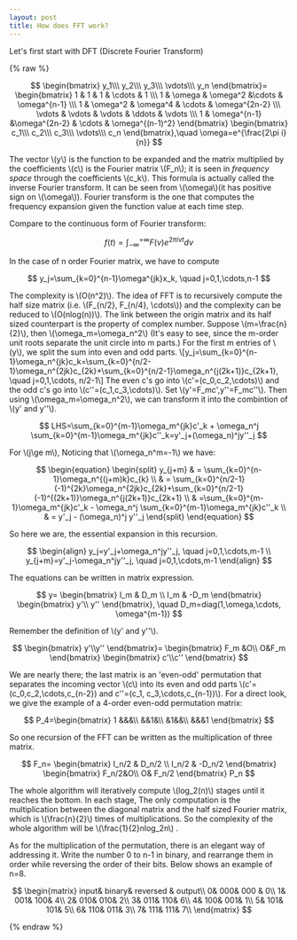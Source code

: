 ```yaml
---
layout: post
title: How does FFT work?
---
```


Let's first start with DFT (Discrete Fourier Transform)

<!--more-->

{% raw %}

$$
\begin{bmatrix}
y_1\\\
y_2\\\
y_3\\\
\vdots\\\
y_n
\end{bmatrix}=
\begin{bmatrix}
1 & 1 & 1 & \cdots & 1 \\\
1 &  \omega & \omega^2 &\cdots & \omega^{n-1} \\\
1 & \omega^2 & \omega^4 & \cdots & \omega^{2n-2} \\\
\vdots & \vdots & \vdots & \ddots & \vdots \\\
1 & \omega^{n-1} &\omega^{2n-2} & \cdots & \omega^{(n-1)^2}
\end{bmatrix}
\begin{bmatrix}
c_1\\\
c_2\\\
c_3\\\
\vdots\\\
c_n
\end{bmatrix},\quad \omega=e^{\frac{2\pi i}{n}}
$$


The vector \\(y\\) is the function to be expanded and the matrix multiplied by the coefficients \\(c\\) is the Fourier matrix \\(F_n\\); it is seen in *frequency space* through the coefficients \\(c_k\\). This formula is actually called the inverse Fourier transform. It can be seen from \\(\\omega\\)(it has positive sign on \\(\omega\\)). Fourier transform is the one that computes the frequency expansion given the function value at each time step.

Compare to the continuous form of Fourier transform:

$$
f(t)=\int_{-\infty}^{+\infty}F(\nu)e^{2\pi i\nu t}d\nu
$$

In the case of n order Fourier matrix, we have to compute 

$$
y_j=\sum_{k=0}^{n-1}\omega^{jk}x_k, \quad j=0,1,\cdots,n-1
$$

The complexity is \\(O(n^2)\\). The idea of FFT is to recursively compute the half size matrix (i.e. \\(F_{n/2}, F_{n/4}, \cdots\\)) and the complexity can be reduced to \\(O(nlog(n))\\).
The link between the origin matrix and its half sized counterpart is the property of complex number. Suppose \\(m=\frac{n}{2}\\), then \\(\omega_m=\omega_n^2\\) (It's easy to see, since the m-order unit roots separate the unit circle into m parts.) 
For the first m entries of \\(y\\), we split the sum into even and odd parts.
\\[y_j=\sum_{k=0}^{n-1}\omega_n^{jk}c_k=\sum_{k=0}^{n/2-1}\omega_n^{2jk}c_{2k}+\sum_{k=0}^{n/2-1}\omega_n^{j(2k+1)}c_{2k+1}, \quad j=0,1,\cdots, n/2-1\\]
The even c's go into \\(c'=(c_0,c_2,\cdots)\\) and the odd c's go into \\(c''=(c_1,c_3,\cdots)\\). Set \\(y'=F_mc',y'\'=F_mc''\\). Then using \\(\omega_m=\omega_n^2\\), we can transform it into the combintion of \\(y' and y''\\).

$$
LHS=\sum_{k=0}^{m-1}\omega_m^{jk}c'_k + \omega_n^j \sum_{k=0}^{m-1}\omega_m^{jk}c''_k=y'_j+(\omega_n)^jy''_j
$$

For \\(j\ge m\\), Noticing that \\(\omega_n^m=-1\\) we have:

$$
\begin{equation} 
\begin{split}
y_{j+m} & = \sum_{k=0}^{n-1}\omega_n^{(j+m)k}c_{k} \\
& = \sum_{k=0}^{n/2-1}(-1)^{2k}\omega_n^{2jk}c_{2k}+\sum_{k=0}^{n/2-1}(-1)^{(2k+1)}\omega_n^{j(2k+1)}c_{2k+1} \\
& =\sum_{k=0}^{m-1}\omega_m^{jk}c'_k - \omega_n^j \sum_{k=0}^{m-1}\omega_m^{jk}c''_k \\
& = y'_j - (\omega_n)^j y''_j 
\end{split}
\end{equation}
$$

So here we are, the essential expansion in this recursion.

$$
\begin{align}
y_j=y'_j+\omega_n^jy''_j, \quad j=0,1,\cdots,m-1 \\
y_{j+m}=y'_j-\omega_n^jy''_j, \quad j=0,1,\cdots,m-1
\end{align}
$$

The equations can be written in matrix expression.

$$
y=
\begin{bmatrix}
I_m & D_m \\
I_m & -D_m
\end{bmatrix}
\begin{bmatrix}
y'\\
y''
\end{bmatrix}, \quad D_m=diag(1,\omega,\cdots, \omega^{m-1})
$$

Remember the definition of \\(y' and y''\\).

$$
\begin{bmatrix}
y'\\y''
\end{bmatrix}=
\begin{bmatrix}
F_m &O\\
O&F_m
\end{bmatrix}
\begin{bmatrix}
c'\\c''
\end{bmatrix}
$$

We are nearly there; the last matrix is an 'even-odd' permutation that separates the incoming vector \\(c\\) into its even and odd parts \\(c'=(c_0,c_2,\cdots,c_{n-2}) and c''=(c_1, c_3,\cdots,c_{n-1})\\). For a direct look, we give the example of a 4-order even-odd permutation matrix:

$$
P_4=\begin{bmatrix}
1 &&&\\
&&1&\\
&1&&\\
&&&1
\end{bmatrix}
$$

So one recursion of the FFT can be written as the multiplication of three matrix.

$$
F_n=
\begin{bmatrix}
I_n/2 & D_n/2 \\
I_n/2 & -D_n/2
\end{bmatrix}
\begin{bmatrix}
F_n/2&O\\
O& F_n/2
\end{bmatrix}
P_n
$$

The whole algorithm will iteratively compute \\(log_2(n)\\) stages until it reaches the bottom. In each stage, The only computation is the multiplication between the diagonal matrix and the half sized Fourier matrix, which is \\(\frac{n}{2}\\) times of multiplications. So the complexity of the whole algorithm will be \\(\frac{1}{2}nlog_2n\\) .

As for the multiplication of the permutation, there is an elegant way of addressing it. Write the number 0 to n-1 in binary,  and rearrange them in order while reversing the order of their bits. Below shows an example of n=8.

$$
\begin{matrix}
input& binary& reversed & output\\
0& 000& 000 & 0\\ 
1& 001& 100& 4\\
2& 010& 010& 2\\
3& 011& 110& 6\\
4& 100& 001& 1\\
5& 101& 101& 5\\
6& 110& 011& 3\\
7& 111& 111& 7\\
\end{matrix}
$$




{% endraw %}
